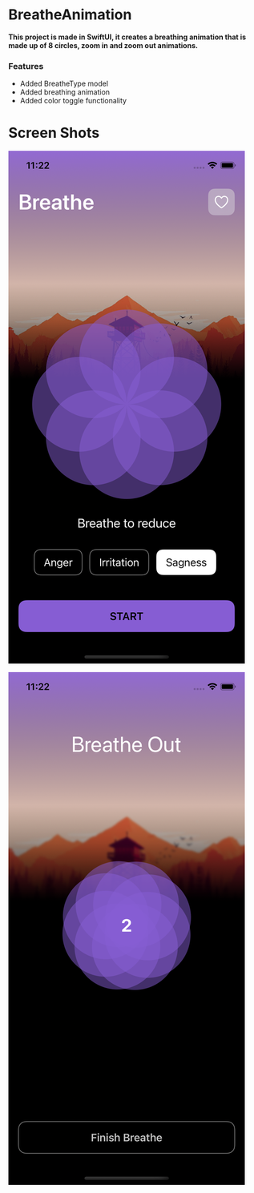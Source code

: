 # BreatheAnimation

**This project is made in SwiftUI, it creates a breathing animation that is made up of 8 circles, zoom in and zoom out animations.**

### Features

- Added BreatheType model 
- Added breathing animation
- Added color toggle functionality

# Screen Shots

![](https://raw.githubusercontent.com/Jmejia-24/BreatheAnimation/Develop/ScreenShots/1.png?token=GHSAT0AAAAAABW66QBW2MWBGC4CSNIDWC5SYXEEY3A)

![](https://raw.githubusercontent.com/Jmejia-24/BreatheAnimation/Develop/ScreenShots/2.png?token=GHSAT0AAAAAABW66QBW5GXZHIPSP4RNNJ22YXEEZ3A)
